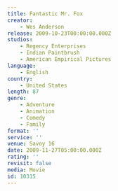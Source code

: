 ```yaml
---
title: Fantastic Mr. Fox
creator:
    - Wes Anderson
release: 2009-10-23T00:00:00.000Z
studios:
    - Regency Enterprises
    - Indian Paintbrush
    - American Empirical Pictures
language:
    - English
country:
    - United States
length: 87
genre:
    - Adventure
    - Animation
    - Comedy
    - Family
format: ''
service: ''
venue: Savoy 16
date: 2009-11-27T05:00:00.000Z
rating: ''
revisit: false
media: Movie
id: 10315
---
```



